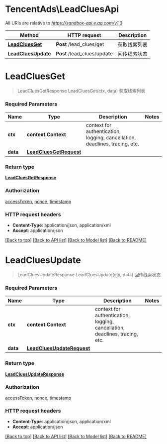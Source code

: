 # TencentAds\LeadCluesApi

All URIs are relative to *https://sandbox-api.e.qq.com/v1.3*

Method | HTTP request | Description
------------- | ------------- | -------------
[**LeadCluesGet**](LeadCluesApi.md#LeadCluesGet) | **Post** /lead_clues/get | 获取线索列表
[**LeadCluesUpdate**](LeadCluesApi.md#LeadCluesUpdate) | **Post** /lead_clues/update | 回传线索状态


# **LeadCluesGet**
> LeadCluesGetResponse LeadCluesGet(ctx, data)
获取线索列表

### Required Parameters

Name | Type | Description  | Notes
------------- | ------------- | ------------- | -------------
 **ctx** | **context.Context** | context for authentication, logging, cancellation, deadlines, tracing, etc.
  **data** | [**LeadCluesGetRequest**](LeadCluesGetRequest.md)|  | 

### Return type

[**LeadCluesGetResponse**](LeadCluesGetResponse.md)

### Authorization

[accessToken](../README.md#accessToken), [nonce](../README.md#nonce), [timestamp](../README.md#timestamp)

### HTTP request headers

 - **Content-Type**: application/json, application/xml
 - **Accept**: application/json

[[Back to top]](#) [[Back to API list]](../README.md#documentation-for-api-endpoints) [[Back to Model list]](../README.md#documentation-for-models) [[Back to README]](../README.md)

# **LeadCluesUpdate**
> LeadCluesUpdateResponse LeadCluesUpdate(ctx, data)
回传线索状态

### Required Parameters

Name | Type | Description  | Notes
------------- | ------------- | ------------- | -------------
 **ctx** | **context.Context** | context for authentication, logging, cancellation, deadlines, tracing, etc.
  **data** | [**LeadCluesUpdateRequest**](LeadCluesUpdateRequest.md)|  | 

### Return type

[**LeadCluesUpdateResponse**](LeadCluesUpdateResponse.md)

### Authorization

[accessToken](../README.md#accessToken), [nonce](../README.md#nonce), [timestamp](../README.md#timestamp)

### HTTP request headers

 - **Content-Type**: application/json, application/xml
 - **Accept**: application/json

[[Back to top]](#) [[Back to API list]](../README.md#documentation-for-api-endpoints) [[Back to Model list]](../README.md#documentation-for-models) [[Back to README]](../README.md)

